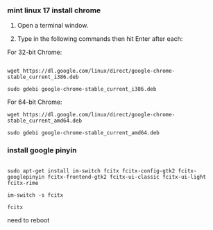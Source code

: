 

### mint linux 17 install chrome


1. Open a terminal window.

2. Type in the following commands then hit Enter after each:

For 32-bit Chrome:

```

wget https://dl.google.com/linux/direct/google-chrome-stable_current_i386.deb

sudo gdebi google-chrome-stable_current_i386.deb

```


For 64-bit Chrome:

```
wget https://dl.google.com/linux/direct/google-chrome-stable_current_amd64.deb

sudo gdebi google-chrome-stable_current_amd64.deb

```


### install google pinyin

```

sudo apt-get install im-switch fcitx fcitx-config-gtk2 fcitx-googlepinyin fcitx-frontend-gtk2 fcitx-ui-classic fcitx-ui-light fcitx-rime

im-switch -s fcitx

fcitx

```
need to reboot

